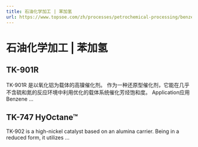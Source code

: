 ```yaml
---
title: 石油化学加工 | 苯加氢
url: https://www.topsoe.com/zh/processes/petrochemical-processing/benzene-hydrogenation
---
```


# 石油化学加工 | 苯加氢

## TK-901R

TK-901R 是以氧化铝为载体的高镍催化剂。 作为一种还原型催化剂，它能在几乎不含硫和氮的反应环境中利用优化的载体系统催化芳烃饱和度。 Application应用 Benzene ...

## TK-747 HyOctane™

TK-902 is a high-nickel catalyst based on an alumina carrier. Being in a reduced form, it utilizes ...